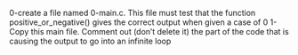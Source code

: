 0-create a file named 0-main.c. This file must test that the function positive_or_negative() gives the correct output when given a case of 0
1-Copy this main file. Comment out (don’t delete it) the part of the code that is causing the output to go into an infinite loop
